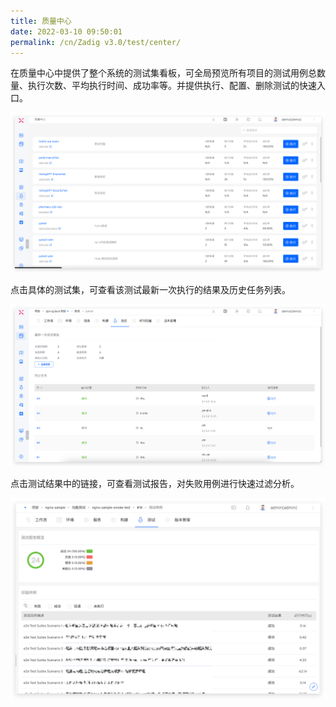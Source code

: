 ```yaml
---
title: 质量中心
date: 2022-03-10 09:50:01
permalink: /cn/Zadig v3.0/test/center/
---
```


在质量中心中提供了整个系统的测试集看板，可全局预览所有项目的测试用例总数量、执行次数、平均执行时间、成功率等。并提供执行、配置、删除测试的快速入口。

![测试列表](../../../_images/test_list_220.png)

点击具体的测试集，可查看该测试最新一次执行的结果及历史任务列表。

![测试任务列表](../../../_images/test_task_list_220.png)

点击测试结果中的链接，可查看测试报告，对失败用例进行快速过滤分析。

![测试任务列表](../../../_images/test_report.png)
